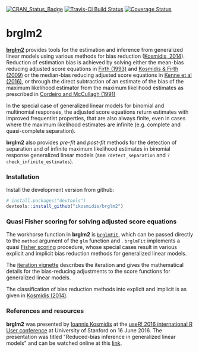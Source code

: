 [![CRAN_Status_Badge](http://www.r-pkg.org/badges/version/brglm2)](https://cran.r-project.org/package=brglm2)
[![Travis-CI Build Status](https://travis-ci.org/ikosmidis/brglm2.svg?branch=master)](https://travis-ci.org/ikosmidis/brglm2)
[![Coverage Status](https://img.shields.io/codecov/c/github/ikosmidis/brglm2/master.svg)](https://codecov.io/github/ikosmidis/brglm2?branch=master)

brglm2
======

[**brglm2**](https://github.com/ikosmidis/brglm2) provides tools for the estimation and inference from generalized linear models using various methods for bias reduction ([Kosmidis, 2014](https://doi.org/10.1002/wics.1296)). Reduction of estimation bias is achieved by solving either the mean-bias reducing adjusted score equations in [Firth (1993)](https://doi.org/10.1093/biomet/80.1.27) and [Kosmidis & Firth (2009)](https://doi.org/10.1093/biomet/asp055) or the median-bias reducing adjusted score equations in [Kenne et al (2016)](https://arxiv.org/abs/1604.04768), or through the direct subtraction of an estimate of the bias of the maximum likelihood estimator from the maximum likelihood estimates as prescribed in [Cordeiro and McCullagh (1991)](http://www.jstor.org/stable/2345592)

In the special case of generalized linear models for binomial and multinomial responses, the adjusted score equations return estimates with improved frequentist properties, that are also always finite, even in cases where the maximum likelihood estimates are infinite (e.g. complete and quasi-complete separation).

**brglm2** also provides *pre-fit* and *post-fit* methods for the detection of separation and of infinite maximum likelihood estimates in binomial response generalized linear models (see `?detect_separation` and `?check_infinite_estimates`).

### Installation

Install the development version from github:

``` r
# install.packages("devtools")
devtools::install_github("ikosmidis/brglm2")
```

### Quasi Fisher scoring for solving adjusted score equations

The workhorse function in **brglm2** is [`brglmFit`](https://github.com/ikosmidis/brglm2/blob/master/R/brglmFit.R), which can be passed directly to the `method` argument of the `glm` function and . `brglmFit` implements a quasi
[Fisher scoring](https://en.wikipedia.org/wiki/Scoring_algorithm)
procedure, whose special cases result in various explicit and implicit
bias reduction methods for generalized linear models.

The [iteration vignette](https://github.com/ikosmidis/brglm2/blob/master/vignettes/iteration.pdf) describes the iteration and gives the mathematical details for the bias-reducing adjustments to the score functions for generalized linear models.

The classification of bias reduction methods into explicit and implicit is
as given in [Kosmidis (2014)](https://doi.org/10.1002/wics.1296).

### References and resources

**brglm2** was presented by [Ioannis Kosmidis](https://www.ucl.ac.uk/~ucakiko/) at the [useR! 2016 international R User conference](http://user2016.org) at University of Stanford on 16 June 2016. The presentation was titled "Reduced-bias inference in generalized linear models" and can be watched online at this [link](https://channel9.msdn.com/Events/useR-international-R-User-conference/useR2016/brglm-Reduced-bias-inference-in-generalized-linear-models).
